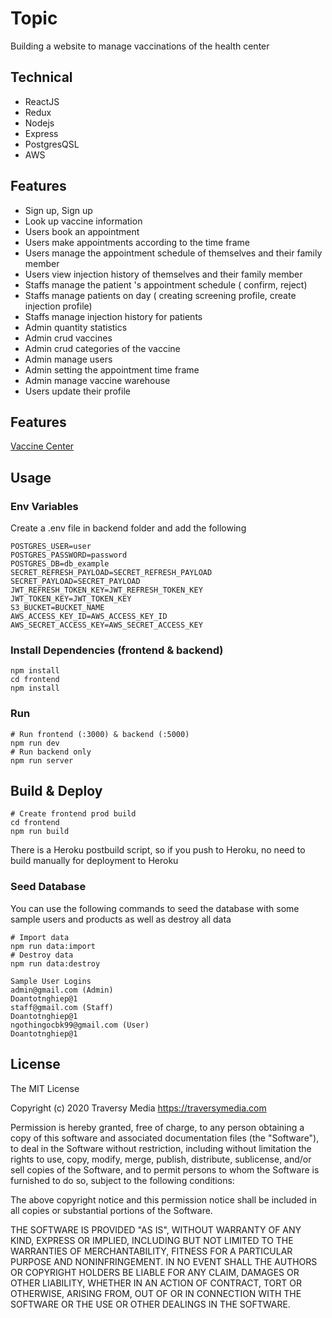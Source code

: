# Topic

Building a website to manage vaccinations of the health center

## Technical

- ReactJS
- Redux
- Nodejs
- Express
- PostgresQSL
- AWS

## Features

- Sign up, Sign up
- Look up vaccine information
- Users book an appointment
- Users make appointments according to the time frame
- Users manage the appointment schedule of themselves and their family member
- Users view injection history of themselves and their family member
- Staffs manage the patient 's appointment schedule ( confirm, reject)
- Staffs manage patients on day ( creating screening profile, create injection profile)
- Staffs manage injection history for patients
- Admin quantity statistics
- Admin crud vaccines
- Admin crud categories of the vaccine
- Admin manage users
- Admin setting the appointment time frame
- Admin manage vaccine warehouse
- Users update their profile

## Features
[Vaccine Center]([https://book-management-practice-js.herokuapp.com/](http://datn-vaccine-center.website:8080/))


## Usage

### Env Variables

Create a .env file in backend folder and add the following

```
POSTGRES_USER=user
POSTGRES_PASSWORD=password
POSTGRES_DB=db_example
SECRET_REFRESH_PAYLOAD=SECRET_REFRESH_PAYLOAD
SECRET_PAYLOAD=SECRET_PAYLOAD
JWT_REFRESH_TOKEN_KEY=JWT_REFRESH_TOKEN_KEY
JWT_TOKEN_KEY=JWT_TOKEN_KEY
S3_BUCKET=BUCKET_NAME
AWS_ACCESS_KEY_ID=AWS_ACCESS_KEY_ID
AWS_SECRET_ACCESS_KEY=AWS_SECRET_ACCESS_KEY
```

### Install Dependencies (frontend & backend)

```
npm install
cd frontend
npm install
```

### Run

```
# Run frontend (:3000) & backend (:5000)
npm run dev
# Run backend only
npm run server
```

## Build & Deploy

```
# Create frontend prod build
cd frontend
npm run build
```

There is a Heroku postbuild script, so if you push to Heroku, no need to build manually for deployment to Heroku

### Seed Database

You can use the following commands to seed the database with some sample users and products as well as destroy all data

```
# Import data
npm run data:import
# Destroy data
npm run data:destroy
```

```
Sample User Logins
admin@gmail.com (Admin)
Doantotnghiep@1
staff@gmail.com (Staff)
Doantotnghiep@1
ngothingocbk99@gmail.com (User)
Doantotnghiep@1
```


## License

The MIT License

Copyright (c) 2020 Traversy Media https://traversymedia.com

Permission is hereby granted, free of charge, to any person obtaining a copy
of this software and associated documentation files (the "Software"), to deal
in the Software without restriction, including without limitation the rights
to use, copy, modify, merge, publish, distribute, sublicense, and/or sell
copies of the Software, and to permit persons to whom the Software is
furnished to do so, subject to the following conditions:

The above copyright notice and this permission notice shall be included in
all copies or substantial portions of the Software.

THE SOFTWARE IS PROVIDED "AS IS", WITHOUT WARRANTY OF ANY KIND, EXPRESS OR
IMPLIED, INCLUDING BUT NOT LIMITED TO THE WARRANTIES OF MERCHANTABILITY,
FITNESS FOR A PARTICULAR PURPOSE AND NONINFRINGEMENT. IN NO EVENT SHALL THE
AUTHORS OR COPYRIGHT HOLDERS BE LIABLE FOR ANY CLAIM, DAMAGES OR OTHER
LIABILITY, WHETHER IN AN ACTION OF CONTRACT, TORT OR OTHERWISE, ARISING FROM,
OUT OF OR IN CONNECTION WITH THE SOFTWARE OR THE USE OR OTHER DEALINGS IN
THE SOFTWARE.
